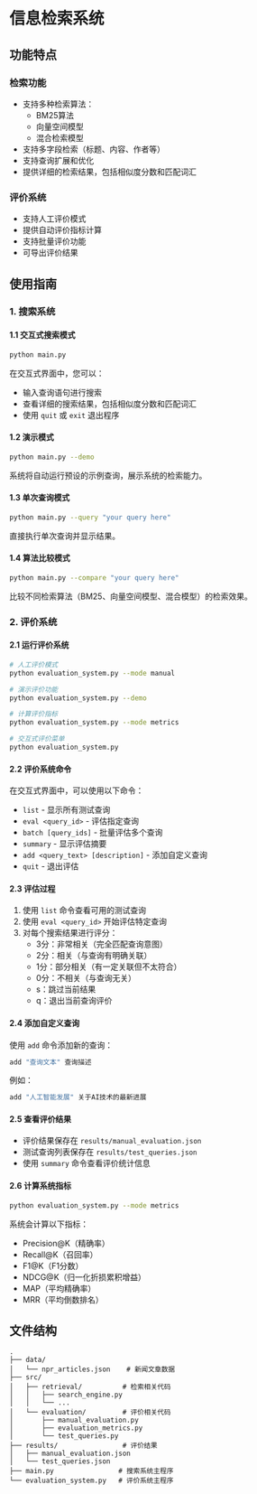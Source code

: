 # 信息检索系统


## 功能特点

### 检索功能
- 支持多种检索算法：
  - BM25算法
  - 向量空间模型
  - 混合检索模型
- 支持多字段检索（标题、内容、作者等）
- 支持查询扩展和优化
- 提供详细的检索结果，包括相似度分数和匹配词汇

### 评价系统
- 支持人工评价模式
- 提供自动评价指标计算
- 支持批量评价功能
- 可导出评价结果



## 使用指南

### 1. 搜索系统

#### 1.1 交互式搜索模式
```bash
python main.py
```
在交互式界面中，您可以：
- 输入查询语句进行搜索
- 查看详细的搜索结果，包括相似度分数和匹配词汇
- 使用 `quit` 或 `exit` 退出程序

#### 1.2 演示模式
```bash
python main.py --demo
```
系统将自动运行预设的示例查询，展示系统的检索能力。

#### 1.3 单次查询模式
```bash
python main.py --query "your query here"
```
直接执行单次查询并显示结果。

#### 1.4 算法比较模式
```bash
python main.py --compare "your query here"
```
比较不同检索算法（BM25、向量空间模型、混合模型）的检索效果。

### 2. 评价系统

#### 2.1 运行评价系统
```bash
# 人工评价模式
python evaluation_system.py --mode manual

# 演示评价功能
python evaluation_system.py --demo

# 计算评价指标
python evaluation_system.py --mode metrics

# 交互式评价菜单
python evaluation_system.py
```

#### 2.2 评价系统命令

在交互式界面中，可以使用以下命令：

- `list` - 显示所有测试查询
- `eval <query_id>` - 评估指定查询
- `batch [query_ids]` - 批量评估多个查询
- `summary` - 显示评估摘要
- `add <query_text> [description]` - 添加自定义查询
- `quit` - 退出评估

#### 2.3 评估过程

1. 使用 `list` 命令查看可用的测试查询
2. 使用 `eval <query_id>` 开始评估特定查询
3. 对每个搜索结果进行评分：
   - 3分：非常相关（完全匹配查询意图）
   - 2分：相关（与查询有明确关联）
   - 1分：部分相关（有一定关联但不太符合）
   - 0分：不相关（与查询无关）
   - s：跳过当前结果
   - q：退出当前查询评价

#### 2.4 添加自定义查询

使用 `add` 命令添加新的查询：
```bash
add "查询文本" 查询描述
```

例如：
```bash
add "人工智能发展" 关于AI技术的最新进展
```

#### 2.5 查看评价结果

- 评价结果保存在 `results/manual_evaluation.json`
- 测试查询列表保存在 `results/test_queries.json`
- 使用 `summary` 命令查看评价统计信息

#### 2.6 计算系统指标

```bash
python evaluation_system.py --mode metrics
```

系统会计算以下指标：
- Precision@K（精确率）
- Recall@K（召回率）
- F1@K（F1分数）
- NDCG@K（归一化折损累积增益）
- MAP（平均精确率）
- MRR（平均倒数排名）

## 文件结构

```
.
├── data/
│   └── npr_articles.json    # 新闻文章数据
├── src/
│   ├── retrieval/          # 检索相关代码
│   │   ├── search_engine.py
│   │   └── ...
│   └── evaluation/         # 评价相关代码
│       ├── manual_evaluation.py
│       ├── evaluation_metrics.py
│       └── test_queries.py
├── results/                # 评价结果
│   ├── manual_evaluation.json
│   └── test_queries.json
├── main.py                # 搜索系统主程序
└── evaluation_system.py   # 评价系统主程序
```



